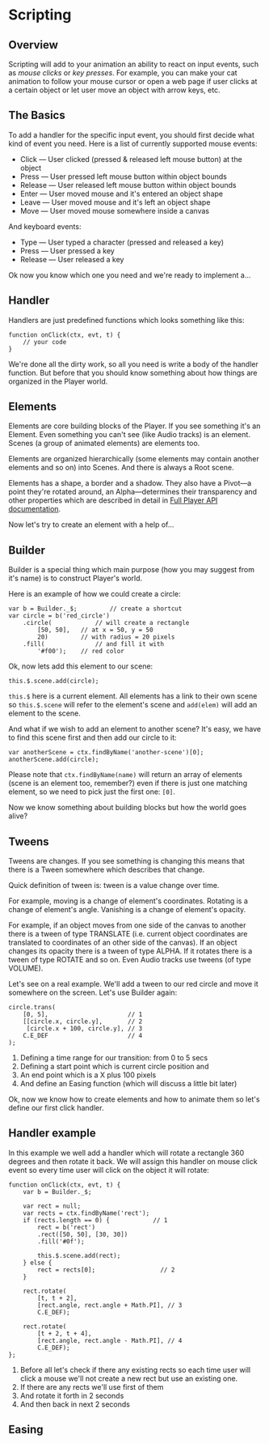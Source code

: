 # Scripting

## Overview

Scripting will add to your animation an ability to react on input events, such as _mouse clicks_ or _key presses_. For example, you can make your cat animation to follow your mouse cursor or open a web page if user clicks at a certain object or let user move an object with arrow keys, etc.

## The Basics

To add a handler for the specific input event, you should first decide what kind of event you need. Here is a list of currently supported mouse events:

* Click — User clicked (pressed & released left mouse button) at the object
* Press — User pressed left mouse button within object bounds
* Release — User released left mouse button within object bounds
* Enter — User moved mouse and it's entered an object shape
* Leave — User moved mouse and it's left an object shape
* Move — User moved mouse somewhere inside a canvas

And keyboard events:

* Type — User typed a character (pressed and released a key)
* Press — User pressed a key
* Release — User released a key

Ok now you know which one you need and we're ready to implement a...

## Handler

Handlers are just predefined functions which looks something like this:

	function onClick(ctx, evt, t) {
		// your code
	}

We're done all the dirty work, so all you need is write a body of the handler function. But before that you should know something about how things are organized in the Player world.

## Elements

Elements are core building blocks of the Player. If you see something it's an Element. Even something you can't see (like Audio tracks) is an element. Scenes (a group of animated elements) are elements too.

Elements are organized hierarchically (some elements may contain another elements and so on) into Scenes. And there is always a Root scene.

Elements has a shape, a border and a shadow. They also have a Pivot—a point they're rotated around, an Alpha—determines their transparency and other properties which are described in detail in [Full Player API documentation](http://animatron.com/player/doc/API.html).

Now let's try to create an element with a help of...

## Builder

Builder is a special thing which main purpose (how you may suggest from it's name) is to construct Player's world.

Here is an example of how we could create a circle:

	var b = Builder._$;         // create a shortcut
	var circle = b('red_circle')
		.circle(            // will create a rectangle
			[50, 50],   // at x = 50, y = 50
			20)         // with radius = 20 pixels
		.fill(              // and fill it with
			'#f00');    // red color
			
Ok, now lets add this element to our scene:
	
	this.$.scene.add(circle);
	
`this.$` here is a current element. All elements has a link to their own scene so `this.$.scene` will refer to the element's scene and `add(elem)` will add an element to the scene.

And what if we wish to add an element to another scene? It's easy, we have to find this scene first and then add our circle to it:

	var anotherScene = ctx.findByName('another-scene')[0];
	anotherScene.add(circle);

Please note that `ctx.findByName(name)` will return an array of elements (scene is an element too, remember?) even if there is just one matching element, so we need to pick just the first one: `[0]`.

Now we know something about building blocks but how the world goes alive?

## Tweens

Tweens are changes. If you see something is changing this means that there is a Tween somewhere which describes that change.

Quick definition of tween is: tween is a value change over time. 

For example, moving is a change of element's coordinates. Rotating is a change of element's angle. Vanishing is a change of element's opacity.

For example, if an object moves from one side of the canvas to another there is a tween of type TRANSLATE (i.e. current object coordinates are translated to coordinates of an other side of the canvas). If an object changes its opacity there is a tween of type ALPHA. If it rotates there is a tween of type ROTATE and so on. Even Audio tracks use tweens (of type VOLUME).

Let's see on a real example. We'll add a tween to our red circle and move it somewhere on the screen. Let's use Builder again:

	circle.trans(
		[0, 5],                      // 1
		[[circle.x, circle.y],       // 2
		 [circle.x + 100, circle.y], // 3
		C.E_DEF                      // 4
	);

1. Defining a time range for our transition: from 0 to 5 secs
2. Defining a start point which is current circle position and 
3. An end point which is a X plus 100 pixels
4. And define an Easing function (which will discuss a little bit later)

Ok, now we know how to create elements and how to animate them so let's define our first click handler.

## Handler example

In this example we well add a handler which will rotate a rectangle 360 degrees and then rotate it back. We will assign this handler on mouse click event so every time user will click on the object it will rotate:

	function onClick(ctx, evt, t) {
		var b = Builder._$;

		var rect = null;
		var rects = ctx.findByName('rect');
		if (rects.length == 0) {            // 1
			rect = b('rect')
			.rect([50, 50], [30, 30])
			.fill('#0f');

			this.$.scene.add(rect);
		} else {
			rect = rects[0];                  // 2
		}
		
		rect.rotate(
			[t, t + 2], 
			[rect.angle, rect.angle + Math.PI], // 3
			C.E_DEF);
		
		rect.rotate(
			[t + 2, t + 4], 
			[rect.angle, rect.angle - Math.PI], // 4
			C.E_DEF);
	};

1. Before all let's check if there any existing rects so each time user will click a mouse we'll not create a new rect but use an existing one.
2. If there are any rects we'll use first of them
3. And rotate it forth in 2 seconds
4. And then back in next 2 seconds

## Easing





